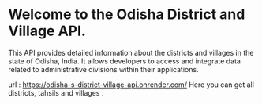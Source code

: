 # Welcome to the Odisha District and Village API.
This API provides detailed information about the districts and villages in the state of Odisha, India. It allows developers to access and integrate data related to administrative divisions within their applications.


url : https://odisha-s-district-village-api.onrender.com/
Here you can get all districts, tahsils and villages .

